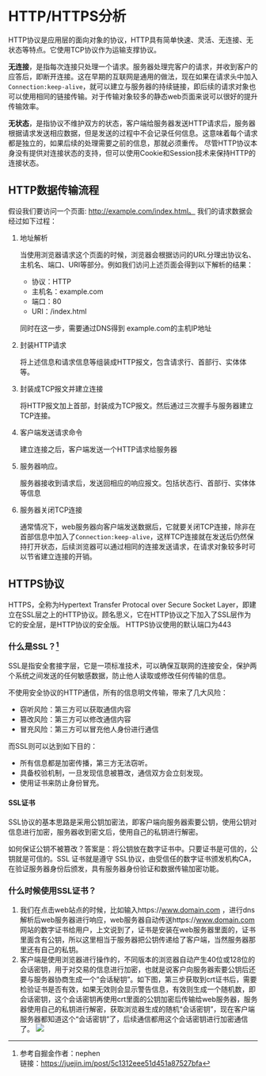 # HTTP/HTTPS分析

HTTP协议是应用层的面向对象的协议，HTTP具有简单快速、灵活、无连接、无状态等特点。它使用TCP协议作为运输支撑协议。

**无连接**，是指每次连接只处理一个请求。服务器处理完客户的请求，并收到客户的应答后，即断开连接。这在早期的互联网是通用的做法，现在如果在请求头中加入`Connection:keep-alive`，就可以建立与服务器的持续链接，即后续的请求对象也可以使用相同的链接传输。对于传输对象较多的静态web页面来说可以很好的提升传输效率。

**无状态**，是指协议不维护双方的状态，客户端给服务器发送HTTP请求后，服务器根据请求发送相应数据，但是发送的过程中不会记录任何信息。这意味着每个请求都是独立的，如果后续的处理需要之前的信息，那就必须重传。
尽管HTTP协议本身没有提供对连接状态的支持，但可以使用Cookie和Session技术来保持HTTP的连接状态。

## HTTP数据传输流程

假设我们要访问一个页面: http://example.com/index.html。 我们的请求数据会经过如下过程：

1. 地址解析

    当使用浏览器请求这个页面的时候，浏览器会根据访问的URL分理出协议名、主机名、端口、URI等部分。例如我们访问上述页面会得到以下解析的结果：
    - 协议：HTTP
    - 主机名：example.com
    - 端口：80
    - URI：/index.html
      

    同时在这一步，需要通过DNS得到 example.com的主机IP地址

2. 封装HTTP请求

    将上述信息和请求信息等组装成HTTP报文，包含请求行、首部行、实体体等。

3. 封装成TCP报文并建立连接

    将HTTP报文加上首部，封装成为TCP报文。然后通过三次握手与服务器建立TCP连接。

4. 客户端发送请求命令

    建立连接之后，客户端发送一个HTTP请求给服务器

5. 服务器响应。

    服务器接收到请求后，发送回相应的响应报文。包括状态行、首部行、实体体等信息

6. 服务器关闭TCP连接

    通常情况下，web服务器向客户端发送数据后，它就要关闭TCP连接，除非在首部信息中加入了`Connection:keep-alive`，这样TCP连接就在发送后仍然保持打开状态，后续浏览器可以通过相同的连接发送请求，在请求对象较多时可以节省建立连接的开销。

## HTTPS协议

HTTPS，全称为Hypertext Transfer Protocal over Secure Socket Layer，即建立在SSL层之上的HTTP协议。顾名思义，它在HTTP协议之下加入了SSL层作为它的安全层，是HTTP协议的安全版。
HTTPS协议使用的默认端口为443

### 什么是SSL？[^1]

[^1]: 参考自掘金作者：nephen <br>链接：https://juejin.im/post/5c1312eee51d451a87527bfa

SSL是指安全套接字层，它是一项标准技术，可以确保互联网的连接安全，保护两个系统之间发送的任何敏感数据，防止他人读取或修改任何传输的信息。

不使用安全协议的HTTP通信，所有的信息明文传输，带来了几大风险：
- 窃听风险：第三方可以获取通信内容
- 篡改风险：第三方可以修改通信内容
- 冒充风险：第三方可以冒充他人身份进行通信

而SSL则可以达到如下目的：

- 所有信息都是加密传播，第三方无法窃听。
- 具备校验机制，一旦发现信息被篡改，通信双方会立刻发现。
- 使用证书来防止身份冒充。

#### SSL证书

SSL协议的基本思路是采用公钥加密法，即客户端向服务器索要公钥，使用公钥对信息进行加密，服务器收到密文后，使用自己的私钥进行解密。

如何保证公钥不被篡改？答案是：将公钥放在数字证书中。只要证书是可信的，公钥就是可信的。SSL 证书就是遵守 SSL协议，由受信任的数字证书颁发机构CA，在验证服务器身份后颁发，具有服务器身份验证和数据传输加密功能。

### 什么时候使用SSL证书？

1. 我们在点击web站点的时候，比如输入https://www.domain.com ，进行dns解析后web服务器进行响应，web服务器自动传送https://www.domain.com 网站的数字证书给用户，上文说到了，证书是安装在web服务器里面的，证书里面含有公钥，所以这里相当于服务器把公钥传递给了客户端，当然服务器那里还有自己的私钥。
2. 客户端是使用浏览器进行操作的，不同版本的浏览器自动产生40位或128位的会话密钥，用于对交易的信息进行加密，也就是说客户向服务器索要公钥后还要与服务器协商生成一个“会话秘钥”。如下图，第三步获取到crt证书后，需要检验证书是否有效，如果无效则会显示警告信息，有效则生成一个随机数，即会话密钥，这个会话密钥再使用crt里面的公钥加密后传输给web服务器，服务器使用自己的私钥进行解密，获取浏览器生成的随机“会话密钥”，现在客户端服务器都知道这个“会话密钥”了，后续通信都用这个会话密钥进行加密通信了。
    ![](http://img.longzhuang.top/20200717154044.jpg)



